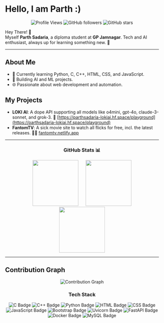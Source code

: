 **Hello, I am Parth :)**
=====================

<div align="center">
  
  ![Profile Views](https://komarev.com/ghpvc/?username=Parthsadaria&style=for-the-badge)
  ![GitHub followers](https://img.shields.io/github/followers/Parthsadaria?style=for-the-badge)
  ![GitHub stars](https://img.shields.io/github/stars/Parthsadaria?style=for-the-badge)

</div>

Hey There! 👋  
Myself **Parth Sadaria**, a diploma student at **GP Jamnagar**. Tech and AI enthusiast, always up for learning something new. 🤖

---

**About Me**
-------------
* 🔭 Currently learning Python, C, C++, HTML, CSS, and JavaScript.
* 🤖 Building AI and ML projects.
* 🌐 Passionate about web development and automation.

**My Projects**
--------------
* **LOKI AI**: A dope API supporting all models like o4mini, gpt-4o, claude-3-sonnet, and grok-3. 🚀 [https://parthsadaria-lokiai.hf.space/playground](https://parthsadaria-lokiai.hf.space/playground)
* **FantomTV**: A sick movie site to watch all flicks for free, incl. the latest releases. 🍿🔥 [fantomtv.netlify.app](https://fantomtv.netlify.app)
---

<div align="center">
  
  ### GitHub Stats 📊

<div align="center">
  <img src="https://github-readme-stats.vercel.app/api?username=ParthSadaria&theme=dark" height="150px" style="display: inline-block; margin: 0 10px;" />
  <img src="https://github-readme-streak-stats.herokuapp.com/?user=ParthSadaria&theme=dark" height="150px" style="display: inline-block; margin: 0 10px;" />
  <img src="https://github-readme-stats.vercel.app/api/top-langs/?username=ParthSadaria&theme=dark&layout=compact" height="150px" style="display: inline-block; margin: 0 10px;" />
</div>

</div>

---

**Contribution Graph**
----------------------

<div align="center">

![Contribution Graph](https://github-readme-activity-graph.vercel.app/graph?username=ParthSadaria&custom_title=Parth%27s%20Contribution%20Graph&bg_color=0d1117&color=ffffff&line=888888&point=ffffff&hide_border=true)

</div>
<div align="center">
  <h3>Tech Stack</h3>
  <img src="https://img.shields.io/badge/C-A8B9CC?style=for-the-badge&logo=c&logoColor=white" alt="C Badge">
  <img src="https://img.shields.io/badge/C++-00599C?style=for-the-badge&logo=cplusplus&logoColor=white" alt="C++ Badge">
  <img src="https://img.shields.io/badge/Python-3776AB?style=for-the-badge&logo=python&logoColor=white" alt="Python Badge">
  <img src="https://img.shields.io/badge/HTML-E34F26?style=for-the-badge&logo=html5&logoColor=white" alt="HTML Badge">
  <img src="https://img.shields.io/badge/CSS-1572B6?style=for-the-badge&logo=css3&logoColor=white" alt="CSS Badge">
  <img src="https://img.shields.io/badge/JavaScript-F7DF1E?style=for-the-badge&logo=javascript&logoColor=black" alt="JavaScript Badge">
  <img src="https://img.shields.io/badge/Bootstrap-563D7C?style=for-the-badge&logo=bootstrap&logoColor=white" alt="Bootstrap Badge">
  <img src="https://img.shields.io/badge/Uvicorn-5E7B1F?style=for-the-badge&logo=uvicorn&logoColor=white" alt="Uvicorn Badge">
  <img src="https://img.shields.io/badge/FastAPI-009688?style=for-the-badge&logo=fastapi&logoColor=white" alt="FastAPI Badge">
  <img src="https://img.shields.io/badge/Docker-2496ED?style=for-the-badge&logo=docker&logoColor=white" alt="Docker Badge">
  <img src="https://img.shields.io/badge/MySQL-4479A1?style=for-the-badge&logo=mysql&logoColor=white" alt="MySQL Badge">
</div>
